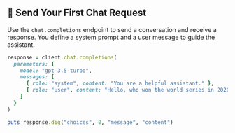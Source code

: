 ## 🤖 Send Your First Chat Request

Use the `chat.completions` endpoint to send a conversation and receive a response. You define a system prompt and a user message to guide the assistant.

```ruby
response = client.chat.completions(
  parameters: {
    model: "gpt-3.5-turbo",
    messages: [
      { role: "system", content: "You are a helpful assistant." },
      { role: "user", content: "Hello, who won the world series in 2020?" }
    ]
  }
)

puts response.dig("choices", 0, "message", "content")
```
